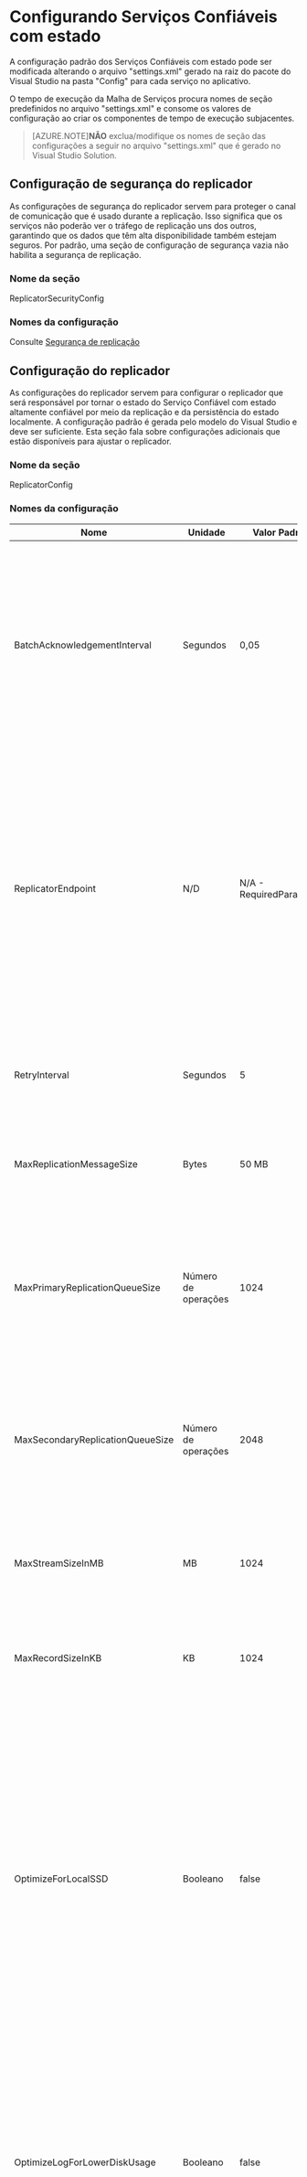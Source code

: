 <properties
   pageTitle="Configurando Serviços Confiáveis com estado"
	description="Saiba como configurar Serviços Confiáveis com estado na Malha de Serviços."
	services="Service-Fabric"
	documentationCenter=".net"
	authors="sumukhs"
	manager="anuragg"
	editor=""/>

<tags
   ms.service="Service-Fabric"
	ms.devlang="dotnet"
	ms.topic="article"
	ms.tgt_pltfrm="NA"
	ms.workload="NA"
	ms.date="08/26/2015"
	ms.author="sumukhs"/>

# Configurando Serviços Confiáveis com estado
A configuração padrão dos Serviços Confiáveis com estado pode ser modificada alterando o arquivo "settings.xml" gerado na raiz do pacote do Visual Studio na pasta "Config" para cada serviço no aplicativo.

O tempo de execução da Malha de Serviços procura nomes de seção predefinidos no arquivo "settings.xml" e consome os valores de configuração ao criar os componentes de tempo de execução subjacentes.

> [AZURE.NOTE]**NÃO** exclua/modifique os nomes de seção das configurações a seguir no arquivo "settings.xml" que é gerado no Visual Studio Solution.

## Configuração de segurança do replicador
As configurações de segurança do replicador servem para proteger o canal de comunicação que é usado durante a replicação. Isso significa que os serviços não poderão ver o tráfego de replicação uns dos outros, garantindo que os dados que têm alta disponibilidade também estejam seguros. Por padrão, uma seção de configuração de segurança vazia não habilita a segurança de replicação.

### Nome da seção
ReplicatorSecurityConfig

### Nomes da configuração
Consulte [Segurança de replicação](../service-fabric/service-fabric-replication-security.md)

## Configuração do replicador
As configurações do replicador servem para configurar o replicador que será responsável por tornar o estado do Serviço Confiável com estado altamente confiável por meio da replicação e da persistência do estado localmente. A configuração padrão é gerada pelo modelo do Visual Studio e deve ser suficiente. Esta seção fala sobre configurações adicionais que estão disponíveis para ajustar o replicador.

### Nome da seção
ReplicatorConfig

### Nomes da configuração

|Nome|Unidade|Valor Padrão|Comentários|
|----|----|-------------|-------|
|BatchAcknowledgementInterval|Segundos|0,05|Período de tempo pelo qual o replicador no secundário espera após o recebimento de uma operação antes de enviar novamente uma confirmação ao primário. Todas as outras confirmações a serem enviadas para operações e processadas dentro deste intervalo são enviadas como uma única resposta.|
|ReplicatorEndpoint|N/D|N/A - RequiredParameter|Endereço IP e porta que o replicador primário/secundário usará para se comunicar com outros replicadores no conjunto de réplicas. Eles devem fazer referência a um ponto de extremidade do recurso de TCP no manifesto de serviço. Consulte [Recursos do Manifesto do serviço](service-fabric-service-manifest-resources.md) para saber mais sobre como definir os recursos de ponto de extremidade no manifesto de serviço. |
|RetryInterval|Segundos|5|Período de tempo após o qual o replicador transmite novamente uma mensagem caso não receba uma confirmação para uma operação.|
|MaxReplicationMessageSize|Bytes|50 MB|Tamanho máximo de dados de replicação que podem ser transmitidos em uma única mensagem.|
|MaxPrimaryReplicationQueueSize|Número de operações|1024|Número máximo de operações na fila principal. Uma operação é liberada depois que o replicador primário recebe uma confirmação de todos os replicadores secundários. Esse valor deve ser maior que 64 e uma potência de 2.|
|MaxSecondaryReplicationQueueSize|Número de operações|2048|Número máximo de operações na fila secundária. Uma operação é liberada depois de tornar seu estado de altamente disponível por meio de persistência. Esse valor deve ser maior que 64 e uma potência de 2.|
|MaxStreamSizeInMB|MB|1024|Quantidade de espaço no arquivo de log que é reservada. O tamanho em bytes deve ser maior que 16 vezes MaxRecordSize em bytes.|
|MaxRecordSizeInKB|KB|1024|Maior tamanho de registro que o replicador pode gravar no log. Esse valor deve ser um múltiplo de 4 e maior que 16.|
|OptimizeForLocalSSD|Booleano|false|Quando verdadeiro, o log é configurado de forma que informações de estado sejam gravadas diretamente no arquivo de log dedicado da réplica. Ele fornece melhor desempenho quando os arquivos de log estão na mídia de disco de estado sólido ou quando a taxa de E/S de disco da VM está altamente limitada. Quando falso as informações de estado são preparadas pela primeiramente no arquivo de log compartilhado e, em seguida, transferidas para o arquivo de log dedicado.|
|OptimizeLogForLowerDiskUsage|Booleano|false|Quando verdadeiro, o log é configurado de forma que o arquivo de log dedicado da réplica seja criado usando um arquivo esparso do NTFS. Isso reduz o uso do espaço real em disco para o arquivo. Quando falso, o arquivo é criado com alocações fixas que fornecem o melhor desempenho de gravação.|
|SharedLogId|guid|""|Especifica um guid exclusivo a ser usado para identificar o arquivo de log compartilhado usado com esta réplica. Normalmente, os serviços não devem usar essa configuração, mas se SharedLogId for especificado, SharedLogPath também deve ser especificado.|
|SharedLogPath|Nome de caminho totalmente qualificado|""|Especifica o caminho totalmente qualificado onde o arquivo de log compartilhado para esta réplica será criado. Normalmente, os serviços não devem usar essa configuração, mas se SharedLogPath for especificado, SharedLogId também deve ser especificado.|

## Exemplo do arquivo de configuração

```xml
<?xml version="1.0" encoding="utf-8"?>
<Settings xmlns:xsd="http://www.w3.org/2001/XMLSchema" xmlns:xsi="http://www.w3.org/2001/XMLSchema-instance" xmlns="http://schemas.microsoft.com/2011/01/fabric">
   <Section Name="ReplicatorConfig">
      <Parameter Name="ReplicatorEndpoint" Value="ReplicatorEndpoint" />
      <Parameter Name="BatchAcknowledgementInterval" Value="0.05"/>
      <Parameter Name="MaxStreamSizeInMB" Value="512" />
   </Section>
   <Section Name="ReplicatorSecurityConfig">
      <Parameter Name="CredentialType" Value="X509" />
      <Parameter Name="FindType" Value="FindByThumbprint" />
      <Parameter Name="FindValue" Value="9d c9 06 b1 69 dc 4f af fd 16 97 ac 78 1e 80 67 90 74 9d 2f" />
      <Parameter Name="StoreLocation" Value="LocalMachine" />
      <Parameter Name="StoreName" Value="My" />
      <Parameter Name="ProtectionLevel" Value="EncryptAndSign" />
      <Parameter Name="AllowedCommonNames" Value="My-Test-SAN1-Alice,My-Test-SAN1-Bob" />
   </Section>
</Settings>
```

## Comentários
BatchAcknowledgementInterval controla a latência de replicação. Um valor '0' resulta na menor latência possível, ao custo de taxa de transferência (como mais mensagens de confirmação devem ser enviadas e processadas, cada uma contendo menos confirmações). Quanto maior o valor para BatchAcknowledgementInterval, maior será a produtividade geral da replicação, ao custo da maior latência de operação. Isso se converte diretamente para a latência de confirmações de transações.

O valor para MaxStreamSizeInMB determina a quantidade de espaço em disco que o replicador pode usar para armazenar as informações de estado no arquivo de log dedicado da réplica. Como o estado das informações armazenadas é usado para permitir que outra réplica coincida com o estado de uma réplica primária, geralmente é melhor ter um arquivo de log maior, pois isso reduzirá o tempo que leva para a outra réplica coincidir com o estado do primário. No entanto, os arquivos de log maiores podem usar mais espaço em disco e, portanto, reduzir o número de réplicas que podem ser hospedadas em um nó específico.

A configuração do OptimizeForLowerDiskUsage permite que o espaço do arquivo de log seja "excessivamente provisionado", de forma que réplicas ativas possam armazenar mais informações de estado em seus arquivos de log enquanto réplicas inativas usam menos espaço em disco. Embora isso permita a hospedagem de mais réplicas em um nó do que seria possível em uma situação inversa devido à falta de espaço em disco, ao definir OptimizeForLowerDiskUsage como falso, as informações de estado são gravadas nos arquivos de log mais rapidamente.

A configuração do OptimizeForLocalSSD é usada para desativar a gravação das informações de estado no arquivo de log compartilhado antes da transferência para o arquivo de log dedicado. Isso normalmente deve ser definido quando o armazenamento de disco local do arquivo de log dedicado é uma mídia de estado sólido, já que a minimização da movimentação do cabeçote disco não é um problema. Ele também pode ser usado quando a VM está executando muitas E/S de disco local e as taxas de E/S de disco local são significativamente limitadas pelo host da VM.

O MaxRecordSizeInKB define o tamanho máximo de um registro que pode ser gravado pelo replicador no arquivo de log. Na maioria dos casos o tamanho padrão do registro de 1024 KB é ideal, porém, se o serviço estiver fazendo com que itens de dados maiores sejam parte das informações de estado, esse valor talvez precise ser aumentado. Há poucas vantagens em tornar o MaxRecordSizeInKB menor que 1024, já que registros menores usam apenas o espaço necessário para o registro menor. A expectativa é de que isso precise ser alterado somente em casos raros.

As configurações de SharedLogId e SharedLogPath são sempre usadas juntas e permitem que um serviço use um log compartilhado separado do log compartilhado padrão para o nó. Para obter maior eficiência, devem ser especificados o máximo de serviços possível para o mesmo log compartilhado. Arquivos de log compartilhados devem ser colocados em discos que são usados exclusivamente para o arquivo de log compartilhado, de forma que a contenção de movimentação do cabeçote seja reduzida. A expectativa é de que isso precise ser alterado somente em casos raros.
 

<!---HONumber=August15_HO9-->